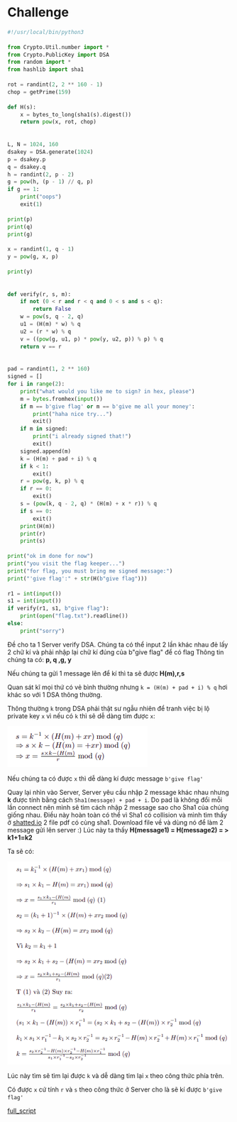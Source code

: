 # Challenge
```py
#!/usr/local/bin/python3

from Crypto.Util.number import *
from Crypto.PublicKey import DSA
from random import *
from hashlib import sha1

rot = randint(2, 2 ** 160 - 1)
chop = getPrime(159)

def H(s):
    x = bytes_to_long(sha1(s).digest())
    return pow(x, rot, chop)


L, N = 1024, 160
dsakey = DSA.generate(1024)
p = dsakey.p
q = dsakey.q
h = randint(2, p - 2)
g = pow(h, (p - 1) // q, p)
if g == 1:
    print("oops")
    exit(1)

print(p)
print(q)
print(g)

x = randint(1, q - 1)
y = pow(g, x, p)

print(y)


def verify(r, s, m):
    if not (0 < r and r < q and 0 < s and s < q):
        return False
    w = pow(s, q - 2, q)
    u1 = (H(m) * w) % q
    u2 = (r * w) % q
    v = ((pow(g, u1, p) * pow(y, u2, p)) % p) % q
    return v == r


pad = randint(1, 2 ** 160)
signed = []
for i in range(2):
    print("what would you like me to sign? in hex, please")
    m = bytes.fromhex(input())
    if m == b'give flag' or m == b'give me all your money':
        print("haha nice try...")
        exit()
    if m in signed:
        print("i already signed that!")
        exit()
    signed.append(m)
    k = (H(m) + pad + i) % q
    if k < 1:
        exit()
    r = pow(g, k, p) % q
    if r == 0:
        exit()
    s = (pow(k, q - 2, q) * (H(m) + x * r)) % q
    if s == 0:
        exit()
    print(H(m))
    print(r)
    print(s)

print("ok im done for now")
print("you visit the flag keeper...")
print("for flag, you must bring me signed message:")
print("'give flag':" + str(H(b"give flag")))

r1 = int(input())
s1 = int(input())
if verify(r1, s1, b"give flag"):
    print(open("flag.txt").readline())
else:
    print("sorry")
```
Đề cho ta 1 Server verify DSA. Chúng ta có thể input 2 lần khác nhau đẻ lấy 2 chữ kí và phải nhập lại chữ kí đúng của b"give flag" để có flag
Thông tin chúng ta có:  **p, q ,g, y**

Nếu chúng ta gửi 1 message lên để kí thì ta sẽ được **H(m),r,s**

Quan sát kĩ mọi thứ có vẻ bình thường  nhưng ```k = (H(m) + pad + i) % q```  hơi khác so với 1 DSA thông thường.

Thông thường ```k``` trong DSA phải thật sư ngẫu nhiên để tranh việc bị lộ private key ```x``` vì nếu có ```k``` thì sẽ dễ dàng tim được ```x```:

![](https://github.com/lttn1204/CTF/blob/main/2021/redpwnCTF/Kepper_of_the_flag/image1.png)

Nếu chúng ta có được ```x``` thì dễ dàng kí được message ```b'give flag'```

Quay lại nhìn vào Server, Server yêu cầu nhập 2 message khác nhau nhưng **k** được tính bằng cách ```Sha1(message) + pad + i```. Do pad là không đổi mỗi lần connect nên mình sẽ tìm cách nhập 2 message sao cho Sha1 của chúng giống nhau. Điều này hoàn toàn có thể vì Sha1 có collision và mình tìm thấy ở [shatted.io](https://shattered.io/) 2 file pdf có cùng sha1. Download file về và dùng nó để làm 2 message gửi lên server :)
Lúc này ta thấy **H(message1) = H(message2) = > k1+1=k2**

Ta sẽ có: 

![](https://github.com/lttn1204/CTF/blob/main/2021/redpwnCTF/Kepper_of_the_flag/image2.png)

Lúc này tìm sẽ tìm lại được ```k``` và dễ dàng tim lại ```x``` theo công thức phía trên.

Có được ```x``` cứ tính ```r``` và ```s``` theo công thức ở Server cho là sẽ kí được ```b'give flag'``` 

[full_script](https://github.com/lttn1204/CTF/blob/main/2021/redpwnCTF/Kepper_of_the_flag/solve.py)
